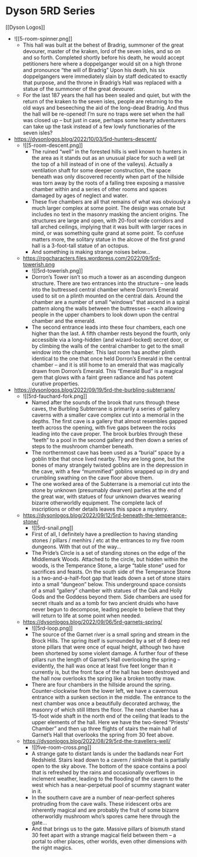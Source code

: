 # Dyson 5RD Series
[[Dyson Logos]]

- ![[5-room-spinner.png]]
	- This hall was built at the behest of Bradrig, summoner of the great devourer, master of the kraken, lord of the seven isles, and so on and so forth. Completed shortly before his death, he would accept petitioners here where a doppelganger would sit on a high throne and pronounce “the will of Bradrig” Upon his death, his six doppelgangers were immediately slain by staff dedicated to exactly that purpose, and the throne in Bradrig’s Hall was replaced with a statue of the summoner of the great devourer.
	- For the last 187 years the hall has been sealed and quiet, but with the return of the kraken to the seven isles, people are returning to the old ways and beseeching the aid of the long-dead Bradrig. And thus the hall will be re-opened! I’m sure no traps were set when the hall was closed up – but just in case, perhaps some hearty adventurers can take up the task instead of a few lowly functionaries of the seven isles?
- https://dysonlogos.blog/2022/10/03/5rd-hunters-descent/
	- ![[5-room-descent.png]]
		- The ruined “well” in the forested hills is well known to hunters in the area as it stands out as an unusual place for such a well (at the top of a hill instead of in one of the valleys). Actually a ventilation shaft for some deeper construction, the space beneath was only discovered recently when part of the hillside was torn away by the roots of a falling tree exposing a massive chamber within and a series of other rooms and spaces damaged by ages of neglect and water. 
		- These five chambers are all that remains of what was obviously a much larger complex at some point. The design was ornate but includes no text in the masonry masking the ancient origins. The structures are large and open, with 20-foot wide corridors and tall arched ceilings, implying that it was built with larger races in mind, or was something quite grand at some point. To confuse matters more, the solitary statue in the alcove of the first grand hall is a 3-foot-tall statue of an octopus.
		- And something is making strange noises below…
	- https://rpgcharacters.files.wordpress.com/2022/09/5rd-towerish.png
		- ![[5rd-towerish.png]]
		- Dorron’s Tower isn’t so much a tower as an ascending dungeon structure. There are two entrances into the structure – one leads into the buttressed central chamber where Dorron’s Emerald used to sit on a plinth mounted on the central dais. Around the chamber are a number of small “windows” that ascend in a spiral pattern along the walls between the buttresses – each allowing people in the upper chambers to look down upon the central chamber and the emerald.
		- The second entrance leads into these four chambers, each one higher than the last. A fifth chamber rests beyond the fourth, only accessible via a long-hidden (and wizard-locked) secret door, or by climbing the walls of the central chamber to get to the small window into the chamber. This last room has another plinth identical to the one that once held Dorron’s Emerald in the central chamber – and it is still home to an emerald that was magically drawn from Dorron’s Emerald. This “Emerald Bud” is a magical gem that glows with a faint green radiance and has potent curative properties.
- https://dysonlogos.blog/2022/09/19/5rd-the-burbling-subterrane/
	- ![[5rd-fauchard-fork.png]]
		- Named after the sounds of the brook that runs through these caves, the Burbling Subterrane is primarily a series of gallery caverns with a smaller cave complex cut into a memorial in the depths. The first cave is a gallery that almost resembles gapped teeth across the opening, with five gaps between the rocks leading into the cave proper. The brook burbles through these “teeth” to a pool in the second gallery and then down a series of steps to the mushroom chamber beneath.
		- The northernmost cave has been used as a “burial” space by a goblin tribe that once lived nearby. They are long gone, but the bones of many strangely twisted goblins are in the depression in the cave, with a few “mummified” goblins wrapped up in dry and crumbling swathing on the cave floor above them.
		- The one worked area of the Subterrane is a memorial cut into the stone by unknown (presumably dwarven) parties at the end of the great war, with statues of four unknown dwarves wearing bizarre otherworldly equipment. The complete lack of inscriptions or other details leaves this space a mystery.
	- https://dysonlogos.blog/2022/09/12/5rd-beneath-the-temperance-stone/
		- ![[5rd-snail.png]]
		- First of all, I definitely have a predilection to having standing stones / pillars / menhirs / etc at the entrances to my five room dungeons. With that out of the way…
		- The Pride’s Circle is a set of standing stones on the edge of the Middlemark Woods. Attached to the circle, but hidden within the woods, is the Temperance Stone, a large “table stone” used for sacrifices and feasts. On the south side of the Temperance Stone is a two-and-a-half-foot gap that leads down a set of stone stairs into a small “dungeon” below. This underground space consists of a small “gallery” chamber with statues of the Oak and Holly Gods and the Goddess beyond them. Side chambers are used for secret rituals and as a tomb for two ancient druids who have never begun to decompose, leading people to believe that they will return to life at some point when needed.
	- https://dysonlogos.blog/2022/09/06/5rd-garnets-spring/
		- ![[5rd-loop.png]]
		- The source of the Garnet river is a small spring and stream in the Brock Hills. The spring itself is surrounded by a set of 8 deep red stone pillars that were once of equal height, although two have been shortened by some violent damage. A further four of these pillars run the length of Garnet’s Hall overlooking the spring – evidently, the hall was once at least five feet longer than it currently is, but the front face of the hall has been destroyed and the hall now overlooks the spring like a broken toothy maw.
		- There are four chambers in the hillside around the spring. Counter-clockwise from the lower left, we have a cavernous entrance with a sunken section in the middle. The entrance to the next chamber was once a beautifully decorated archway, the masonry of which still litters the floor. The next chamber has a 15-foot wide shaft in the north end of the ceiling that leads to the upper elements of the hall. Here we have the two-tiered “Priests’ Chamber” and then up three flights of stairs the main hall of Garnet’s Hall that overlooks the spring from 30 feet above.
	- https://dysonlogos.blog/2022/08/29/5rd-the-travellers-well/
		- ![[five-room-cross.png]]
		- A strange gate to distant lands is under the badlands near Fort Redshield. Stairs lead down to a cavern / sinkhole that is partially open to the sky above. The bottom of the space contains a pool that is refreshed by the rains and occasionally overflows in inclement weather, leading to the flooding of the cavern to the west which has a near-perpetual pool of scummy stagnant water in it. 
		- In the southern cave are a number of near-perfect spheres protruding from the cave walls. These iridescent orbs are inherently magical and are probably the fruit of some bizarre otherworldly mushroom who’s spores came here through the gate…
		- And that brings us to the gate. Massive pillars of bismuth stand 30 feet apart with a strange magical field between them – a portal to other places, other worlds, even other dimensions with the right magics.